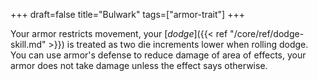 +++
draft=false
title="Bulwark"
tags=["armor-trait"]
+++

Your armor restricts movement, your [*dodge*]({{< ref "/core/ref/dodge-skill.md" >}}) is treated as two die increments lower when rolling dodge. You can use armor's defense to reduce damage of area of effects, your armor does not take damage unless the effect says otherwise.
